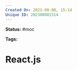 ```yaml
---
Created On: 2023-08-08, 15:14
Unique ID: 202308081514
---
```

**Status:** #moc 

**Tags:** 

# React.js



